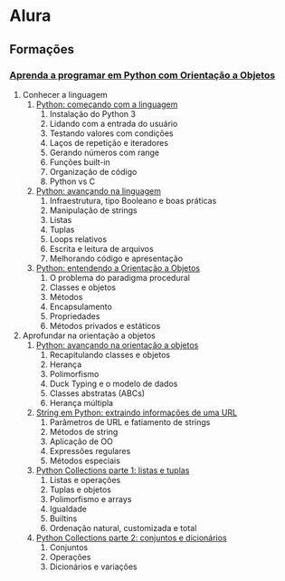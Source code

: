 # Alura
## Formações

### [Aprenda a programar em Python com Orientação a Objetos](https://cursos.alura.com.br/formacao-linguagem-python)
1. Conhecer a linguagem
    1. [Python: começando com a linguagem](https://cursos.alura.com.br/course/python-introducao-a-linguagem)
        1. Instalação do Python 3
        2. Lidando com a entrada do usuário
        3. Testando valores com condições
        4. Laços de repetição e iteradores
        5. Gerando números com range
        6. Funções built-in 
        7. Organização de código
        8. Python vs C
    2. [Python: avançando na linguagem](https://cursos.alura.com.br/course/python-3-avancando-na-linguagem)
       1. Infraestrutura, tipo Booleano e boas práticas
       2. Manipulação de strings
       3. Listas
       4. Tuplas
       5. Loops relativos
       6. Escrita e leitura de arquivos
       7. Melhorando código e apresentação
    3. [Python: entendendo a Orientação a Objetos](https://cursos.alura.com.br/course/python-entendendo-orientacao-objetos)
       1. O problema do paradigma procedural
       2. Classes e objetos
       3. Métodos
       4. Encapsulamento
       5. Propriedades
       6. Métodos privados e estáticos
 2. Aprofundar na orientação a objetos
    1. [Python: avançando na orientação a objetos](https://cursos.alura.com.br/course/python-3-avancando-orientacao-objetos)
       1. Recapitulando classes e objetos
       2. Herança
       3. Polimorfismo
       4. Duck Typing e o modelo de dados
       5. Classes abstratas (ABCs)
       6. Herança múltipla
    2. [String em Python: extraindo informações de uma URL](https://cursos.alura.com.br/course/string-python-extraindo-informacoes-url)
       1. Parâmetros de URL e fatiamento de strings
       2. Métodos de string
       3. Aplicação de OO
       4. Expressões regulares
       5. Métodos especiais
    3. [Python Collections parte 1: listas e tuplas](https://cursos.alura.com.br/course/python-collections-listas-e-tuplas)
       1. Listas e operações
       2. Tuplas e objetos
       3. Polimorfismo e arrays
       4. Igualdade
       5. Builtins
       6. Ordenação natural, customizada e total
    4. [Python Collections parte 2: conjuntos e dicionários](https://cursos.alura.com.br/course/python-collections-conjuntos-e-dicionarios)
       1. Conjuntos
       2. Operações
       3. Dicionários e variações